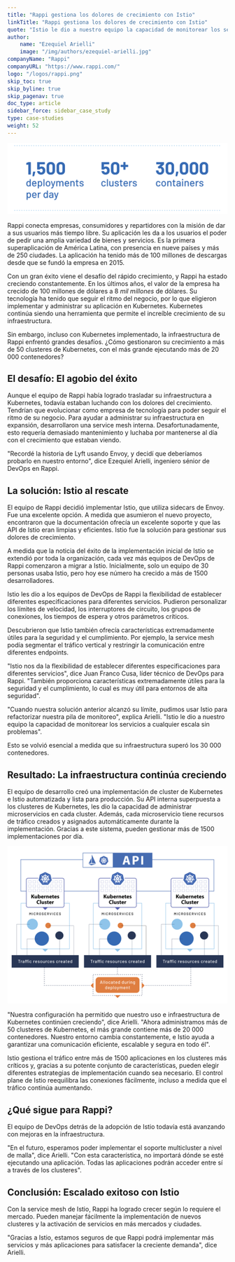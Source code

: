 ```yaml
---
title: "Rappi gestiona los dolores de crecimiento con Istio"
linkTitle: "Rappi gestiona los dolores de crecimiento con Istio"
quote: "Istio le dio a nuestro equipo la capacidad de monitorear los servicios a cualquier escala sin problemas."
author:
    name: "Ezequiel Arielli"
    image: "/img/authors/ezequiel-arielli.jpg"
companyName: "Rappi"
companyURL: "https://www.rappi.com/"
logo: "/logos/rappi.png"
skip_toc: true
skip_byline: true
skip_pagenav: true
doc_type: article
sidebar_force: sidebar_case_study
type: case-studies
weight: 52
---
```


![1500 implementaciones por día, más de 50 clusteres, 30 000 contenedores](./rappi-statistics.png)

Rappi conecta empresas, consumidores y repartidores con la misión de dar a sus usuarios más tiempo libre. Su aplicación les da a los usuarios el poder de pedir una amplia variedad de bienes y servicios. Es la primera superaplicación de América Latina, con presencia en nueve países y más de 250 ciudades. La aplicación ha tenido más de 100 millones de descargas desde que se fundó la empresa en 2015.

Con un gran éxito viene el desafío del rápido crecimiento, y Rappi ha estado creciendo constantemente. En los últimos años, el valor de la empresa ha crecido de 100 millones de dólares a 8 _mil millones_ de dólares. Su tecnología ha tenido que seguir el ritmo del negocio, por lo que eligieron implementar y administrar su aplicación en Kubernetes. Kubernetes continúa siendo una herramienta que permite el increíble crecimiento de su infraestructura.

Sin embargo, incluso con Kubernetes implementado, la infraestructura de Rappi enfrentó grandes desafíos. ¿Cómo gestionaron su crecimiento a más de 50 clusteres de Kubernetes, con el más grande ejecutando más de 20 000 contenedores?

## El desafío: El agobio del éxito

Aunque el equipo de Rappi había logrado trasladar su infraestructura a Kubernetes, todavía estaban luchando con los dolores del crecimiento. Tendrían que evolucionar como empresa de tecnología para poder seguir el ritmo de su negocio. Para ayudar a administrar su infraestructura en expansión, desarrollaron una service mesh interna. Desafortunadamente, esto requería demasiado mantenimiento y luchaba por mantenerse al día con el crecimiento que estaban viendo.

"Recordé la historia de Lyft usando Envoy, y decidí que deberíamos probarlo en nuestro entorno", dice Ezequiel Arielli, ingeniero sénior de DevOps en Rappi.

## La solución: Istio al rescate

El equipo de Rappi decidió implementar Istio, que utiliza sidecars de Envoy. Fue una excelente opción. A medida que asumieron el nuevo proyecto, encontraron que la documentación ofrecía un excelente soporte y que las API de Istio eran limpias y eficientes. Istio fue la solución para gestionar sus dolores de crecimiento.

A medida que la noticia del éxito de la implementación inicial de Istio se extendió por toda la organización, cada vez más equipos de DevOps de Rappi comenzaron a migrar a Istio. Inicialmente, solo un equipo de 30 personas usaba Istio, pero hoy ese número ha crecido a más de 1500 desarrolladores.

Istio les dio a los equipos de DevOps de Rappi la flexibilidad de establecer diferentes especificaciones para diferentes servicios. Pudieron personalizar los límites de velocidad, los interruptores de circuito, los grupos de conexiones, los tiempos de espera y otros parámetros críticos.

Descubrieron que Istio también ofrecía características extremadamente útiles para la seguridad y el cumplimiento. Por ejemplo, la service mesh podía segmentar el tráfico vertical y restringir la comunicación entre diferentes endpoints.

"Istio nos da la flexibilidad de establecer diferentes especificaciones para diferentes servicios", dice Juan Franco Cusa, líder técnico de DevOps para Rappi. "También proporciona características extremadamente útiles para la seguridad y el cumplimiento, lo cual es muy útil para entornos de alta seguridad".

"Cuando nuestra solución anterior alcanzó su límite, pudimos usar Istio para refactorizar nuestra pila de monitoreo", explica Arielli. "Istio le dio a nuestro equipo la capacidad de monitorear los servicios a cualquier escala sin problemas".

Esto se volvió esencial a medida que su infraestructura superó los 30 000 contenedores.

## Resultado: La infraestructura continúa creciendo

El equipo de desarrollo creó una implementación de cluster de Kubernetes e Istio automatizada y lista para producción. Su API interna superpuesta a los clusteres de Kubernetes, les dio la capacidad de administrar microservicios en cada cluster. Además, cada microservicio tiene recursos de tráfico creados y asignados automáticamente durante la implementación. Gracias a este sistema, pueden gestionar más de 1500 implementaciones por día.

![La implementación de Rappi Istio cubre múltiples clusteres.](./rappi-infrastructure.png)

"Nuestra configuración ha permitido que nuestro uso e infraestructura de Kubernetes continúen creciendo", dice Arielli. "Ahora administramos más de 50 clusteres de Kubernetes, el más grande contiene más de 20 000 contenedores. Nuestro entorno cambia constantemente, e Istio ayuda a garantizar una comunicación eficiente, escalable y segura en todo él".

Istio gestiona el tráfico entre más de 1500 aplicaciones en los clusteres más críticos y, gracias a su potente conjunto de características, pueden elegir diferentes estrategias de implementación cuando sea necesario. El control plane de Istio reequilibra las conexiones fácilmente, incluso a medida que el tráfico continúa aumentando.

## ¿Qué sigue para Rappi?

El equipo de DevOps detrás de la adopción de Istio todavía está avanzando con mejoras en la infraestructura.

"En el futuro, esperamos poder implementar el soporte multicluster a nivel de malla", dice Arielli. "Con esta característica, no importará dónde se esté ejecutando una aplicación. Todas las aplicaciones podrán acceder entre sí a través de los clusteres".

## Conclusión: Escalado exitoso con Istio

Con la service mesh de Istio, Rappi ha logrado crecer según lo requiere el mercado. Pueden manejar fácilmente la implementación de nuevos clusteres y la activación de servicios en más mercados y ciudades.

"Gracias a Istio, estamos seguros de que Rappi podrá implementar más servicios y más aplicaciones para satisfacer la creciente demanda", dice Arielli.
